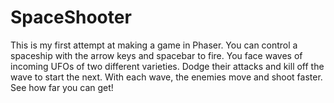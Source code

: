 # SpaceShooter

This is my first attempt at making a game in Phaser. You can control a spaceship with the arrow keys and spacebar to fire. 
You face waves of incoming UFOs of two different varieties. Dodge their attacks and kill off the wave to start the next.
With each wave, the enemies move and shoot faster. See how far you can get!
